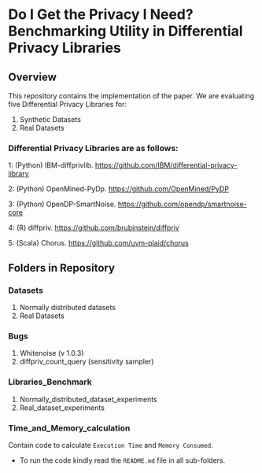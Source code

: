 
# Do I Get the Privacy I Need? Benchmarking Utility in Differential Privacy Libraries


## Overview
This repository contains the implementation of the paper. We are evaluating five Differential Privacy Libraries for:

1) Synthetic Datasets
2) Real Datasets

### Differential Privacy Libraries are as follows:

1: (Python) IBM-diffprivlib. https://github.com/IBM/differential-privacy-library

2: (Python) OpenMined-PyDp. https://github.com/OpenMined/PyDP

3: (Python) OpenDP-SmartNoise. https://github.com/opendp/smartnoise-core

4: (R) diffpriv. https://github.com/brubinstein/diffpriv

5: (Scala) Chorus. https://github.com/uvm-plaid/chorus

## Folders in Repository

### Datasets

1) Normally distributed datasets
2) Real Datasets

### Bugs

1) Whitenoise (v 1.0.3)
2) diffpriv_count_query (sensitivity sampler)

### Libraries_Benchmark

1) Normally_distributed_dataset_experiments
2) Real_dataset_experiments

### Time_and_Memory_calculation

Contain code to calculate `Execution Time` and `Memory Consumed`.


- To run the code kindly read the `README.md` file in all sub-folders.
